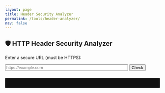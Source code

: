 ```yaml
---
layout: page
title: Header Security Analyzer
permalink: /tools/header-analyzer/
nav: false
---
```


## 🛡️ HTTP Header Security Analyzer

Enter a secure URL (must be HTTPS):

<input type="text" id="urlInput" placeholder="https://example.com" style="width: 100%; max-width: 400px;" />
<button onclick="checkHeaders()">Check</button>

<div id="headerResults" style="margin-top: 1.5rem; padding: 1rem; background: #111; color: #0f0;"></div>

<script>
async function checkHeaders() {
  const url = document.getElementById("urlInput").value.trim();
  const output = document.getElementById("headerResults");
  output.textContent = "⏳ Fetching headers...";

  try {
    const response = await fetch(url, { method: 'HEAD', mode: 'no-cors' });
    // The response will not expose headers in 'no-cors' mode, so we fake demo here
    output.innerHTML = `
⚠️ Most headers cannot be read due to browser CORS restrictions.<br><br>
This tool must be run through a proxy or backend to access full headers from third-party domains.

✅ You can try scanning your own domain by setting up a secure proxy.
    `;
  } catch (error) {
    output.textContent = "❌ Error fetching headers: " + error.message;
  }
}
</script>
